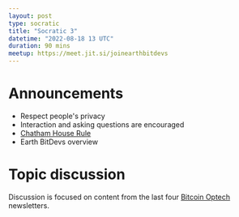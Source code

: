 ```yaml
---
layout: post
type: socratic
title: "Socratic 3"
datetime: "2022-08-18 13 UTC"
duration: 90 mins
meetup: https://meet.jit.si/joinearthbitdevs
---
```


# Announcements
- Respect people's privacy
- Interaction and asking questions are encouraged
- [Chatham House Rule](https://www.chathamhouse.org/about-us/chatham-house-rule)
- Earth BitDevs overview

# Topic discussion 
Discussion is focused on content from the last four [Bitcoin Optech](https://bitcoinops.org/) newsletters.
